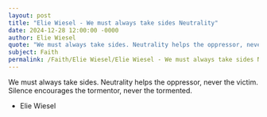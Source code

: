 ```yaml
---
layout: post
title: "Elie Wiesel - We must always take sides Neutrality"
date: 2024-12-28 12:00:00 -0000
author: Elie Wiesel
quote: "We must always take sides. Neutrality helps the oppressor, never the victim. Silence encourages the tormentor, never the tormented."
subject: Faith
permalink: /Faith/Elie Wiesel/Elie Wiesel - We must always take sides Neutrality
---
```


We must always take sides. Neutrality helps the oppressor, never the victim. Silence encourages the tormentor, never the tormented.

- Elie Wiesel
